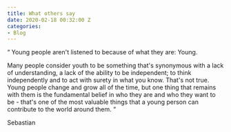 ```yaml
---
title: What others say
date: 2020-02-18 00:32:00 Z
categories:
- Blog
---
```


“ Young people aren't listened to because of what they are: Young. 

Many people consider youth to be something that's synonymous with a lack of understanding, a lack of the ability to be independent; to think independently and to act with surety in what you know. That's not true. Young people change and grow all of the time, but one thing that remains with them is the fundamental belief in who they are and who they want to be - that's one of the most valuable things that a young person can contribute to the world around them. “ 

Sebastian